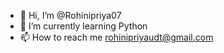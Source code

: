 - 👋 Hi, I’m @Rohinipriya07
- 🌱 I’m currently learning Python
- 📫 How to reach me rohinipriyaudt@gmail.com

<!---
Rohinipriya07/Rohinipriya07 is a ✨ special ✨ repository because its `README.md` (this file) appears on your GitHub profile.
You can click the Preview link to take a look at your changes.
--->
